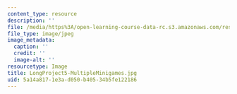 ```yaml
---
content_type: resource
description: ''
file: /media/https%3A/open-learning-course-data-rc.s3.amazonaws.com/res-3-003-learn-to-build-your-own-videogame-with-the-unity-game-engine-and-microsoft-kinect-january-iap-2017/5a14a8171e3ad050b40534b5fe122186_LongProject5-MultipleMinigames.jpg
file_type: image/jpeg
image_metadata:
  caption: ''
  credit: ''
  image-alt: ''
resourcetype: Image
title: LongProject5-MultipleMinigames.jpg
uid: 5a14a817-1e3a-d050-b405-34b5fe122186
---
```

